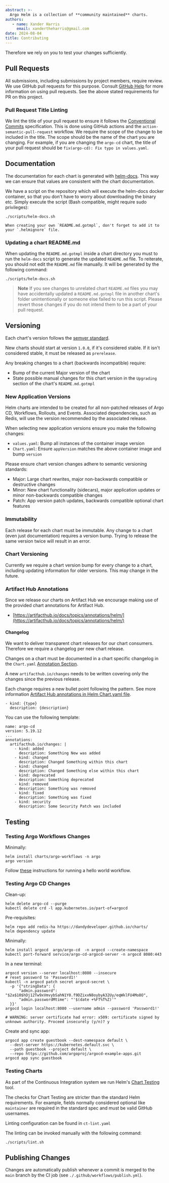 ```yaml
---
abstract: >-
  Argo Helm is a collection of **community maintained** charts.
authors:
   - name: Xander Harris
     email: xandertheharris@gmail.com
date: 2024-08-04
title: Contributing
---
```


Therefore we rely on you to test your changes sufficiently.

## Pull Requests

All submissions, including submissions by project members, require review.
We use GitHub pull requests for this purpose. Consult
[GitHub Help](https://help.github.com/articles/about-pull-requests/) for
more information on using pull requests. See the above stated requirements for
PR on this project.

### Pull Request Title Linting

We lint the title of your pull request to ensure it follows the
[Conventional Commits](https://www.conventionalcommits.org/en/v1.0.0/)
specification.  This is done using GitHub actions and the
`action-semantic-pull-request` workflow.
We require the scope of the change to be included in the title.  The scope
should be the name of the chart you are changing.  For example, if you are
changing the `argo-cd` chart, the title of your pull request should be
`fix(argo-cd): Fix typo in values.yaml`.

## Documentation

The documentation for each chart is generated with
[helm-docs](https://github.com/norwoodj/helm-docs). This way we can ensure that
values are consistent with the chart documentation.

We have a script on the repository which will execute the helm-docs docker
container, so that you don't have to worry about downloading the binary etc.
Simply execute the script (Bash compatible, might require sudo privileges):

```{code-block} shell
./scripts/helm-docs.sh
```

```{note}
When creating your own `README.md.gotmpl`, don't forget to add it to
your `.helmignore` file.
```

### Updating a chart README.md

When updating the `README.md.gotmpl` inside a chart directory you must to run
the `helm-docs` script to generate the updated `README.md` file. To reiterate,
you should not edit the `README.md` file manually.  It will be generated by the
following command:

```{code-block} shell
./scripts/helm-docs.sh
```

> **Note**
> If you see changes to unrelated chart `README.md` files you may have
> accidentally updated a `README.md.gotmpl` file in another chart's folder
> unintentionally or someone else failed to run this script.  Please revert
> those changes if you do not intend them to be a part of your pull request.

## Versioning

Each chart's version follows the [semver standard](https://semver.org/).

New charts should start at version `1.0.0`, if it's considered stable. If it
isn't considered stable, it must be released as `prerelease`.

Any breaking changes to a chart (backwards incompatible) require:

* Bump of the current Major version of the chart
* State possible manual changes for this chart version in the `Upgrading`
  section of the chart's `README.md.gotmpl`

### New Application Versions

Helm charts are intended to be created for all non-patched releases of
Argo CD, Workflows, Rollouts, and Events. Associated dependencies, such as
Redis, will use the version recommended by the associated release.

When selecting new application versions ensure you make the following changes:

* `values.yaml`: Bump all instances of the container image version
* `Chart.yaml`: Ensure `appVersion` matches the above container image
  and bump `version`

Please ensure chart version changes adhere to semantic versioning standards:

* Major: Large chart rewrites, major non-backwards compatible or destructive
  changes
* Minor: New chart functionality (sidecars), major application updates or minor
  non-backwards compatible changes
* Patch: App version patch updates, backwards compatible optional chart features

### Immutability

Each release for each chart must be immutable. Any change to a chart (even just
documentation) requires a version bump. Trying to release the same version twice
will result in an error.

### Chart Versioning

Currently we require a chart version bump for every change to a chart, including
updating information for older versions.  This may change in the future.

### Artifact Hub Annotations

Since we release our charts on Artifact Hub we encourage making use of the
provided chart annotations for Artifact Hub.

* [https://artifacthub.io/docs/topics/annotations/helm/](https://artifacthub.io/docs/topics/annotations/helm/)

#### Changelog

We want to deliver transparent chart releases for our chart consumers. Therefore
we require a changelog per new chart release.

Changes on a chart must be documented in a chart specific changelog in the
`Chart.yaml` [Annotation Section](https://helm.sh/docs/topics/charts/#the-chartyaml-file).

A new `artifacthub.io/changes` needs to be written covering only the changes
since the previous release.

Each change requires a new bullet point following the pattern. See more
information [Artifact Hub annotations in Helm Chart.yaml file](https://artifacthub.io/docs/topics/annotations/helm/).

```{code-block} yaml
- kind: {type}
  description: {description}
```

You can use the following template:

```{code-block} yaml
name: argo-cd
version: 5.19.12
...
annotations:
  artifacthub.io/changes: |
    - kind: added
      description: Something New was added
    - kind: changed
      description: Changed Something within this chart
    - kind: changed
      description: Changed Something else within this chart
    - kind: deprecated
      description: Something deprecated
    - kind: removed
      description: Something was removed
    - kind: fixed
      description: Something was fixed
    - kind: security
      description: Some Security Patch was included
```

## Testing

### Testing Argo Workflows Changes

Minimally:

```{code-block} shell
helm install charts/argo-workflows -n argo
argo version
```

Follow [these](https://argo-workflows.readthedocs.io/en/stable/quick-start/#submitting-an-example-workflow)
instructions for running a hello world workflow.

### Testing Argo CD Changes

Clean-up:

```{code-block} shell
helm delete argo-cd --purge
kubectl delete crd -l app.kubernetes.io/part-of=argocd
```

Pre-requisites:

```{code-block} shell
helm repo add redis-ha https://dandydeveloper.github.io/charts/
helm dependency update
```

Minimally:

```{code-block} shell
helm install argocd  argo/argo-cd  -n argocd --create-namespace
kubectl port-forward service/argo-cd-argocd-server -n argocd 8080:443
```

In a new terminal:

```{code-block} shell
argocd version --server localhost:8080 --insecure
# reset password to 'Password1!'
kubectl -n argocd patch secret argocd-secret \
  -p '{"stringData": {
      "admin.password": "$2a$10$hDj12Tw9xVmvybSahN1Y0.f9DZixxN8oybyA32Uy/eqWklFU4Mo8O",
      "admin.passwordMtime": "'$(date +%FT%T%Z)'"
  }}'
argocd login localhost:8080 --username admin --password 'Password1!'

# WARNING: server certificate had error: x509: certificate signed by unknown authority. Proceed insecurely (y/n)? y
```

Create and sync app:

```{code-block} shell
argocd app create guestbook --dest-namespace default \
  --dest-server https://kubernetes.default.svc \
  --path guestbook --project default \
  --repo https://github.com/argoproj/argocd-example-apps.git
argocd app sync guestbook
```

### Testing Charts

As part of the Continuous Integration system we run Helm's
[Chart Testing](https://github.com/helm/chart-testing) tool.

The checks for Chart Testing are stricter than the standard Helm requirements.
For example, fields normally considered optional like `maintainer` are required
in the standard spec and must be valid GitHub usernames.

Linting configuration can be found in `ct-lint.yaml`

The linting can be invoked manually with the following command:

```{code-block} shell
./scripts/lint.sh
```

## Publishing Changes

Changes are automatically publish whenever a commit is merged to the `main`
branch by the CI job (see `./.github/workflows/publish.yml`).
